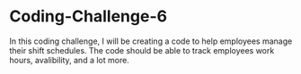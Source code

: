 # Coding-Challenge-6
In this coding challenge, I will be creating a code to help employees manage their shift schedules. The code should be able to track employees work hours, avalibility, and a lot more. 
